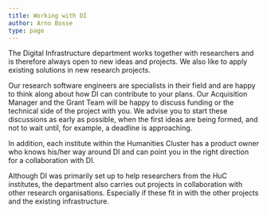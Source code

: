 ```yaml
---
title: Working with DI
author: Arno Bosse
type: page
---
```

The Digital Infrastructure department works together with researchers and is therefore always open to new ideas and projects. We also like to apply existing solutions in new research projects.

Our research software engineers are specialists in their field and are happy to think along about how DI can contribute to your plans. Our Acquisition Manager and the Grant Team will be happy to discuss funding or the technical side of the project with you. We advise you to start these discussions as early as possible, when the first ideas are being formed, and not to wait until, for example, a deadline is approaching.

In addition, each institute within the Humanities Cluster has a product owner who knows his/her way around DI and can point you in the right direction for a collaboration with DI.

Although DI was primarily set up to help researchers from the HuC institutes, the department also carries out projects in collaboration with other research organisations. Especially if these fit in with the other projects and the existing infrastructure.